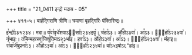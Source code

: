 +++
title = "21_0411 इन्द्रो मदाय - 05"

+++
४११-५। बार्हद्गिराणि त्रीणि॥ त्रयाणां बृहद्गिरिः पंक्तिरिन्द्रः॥

इ꣣न्द्रो꣢ऽ३१२३४। मदा॥ य꣡वा꣯वृधे꣯शवाऽ२᳐सा꣣ऽ२३४इवॄ꣥। त्र꣢हा꣭ऽ३। औ꣢꣯होऽ३वा꣢। आ꣭ऽ३। औ꣢᳐हो꣣ऽ२३४वा꣥। नृ꣤भाइः। त꣡मिन्महत्स्वा꣯जिषू꣯तिमाऽ२३र्भा꣢इ। हवा꣭ऽ३। औ꣢꣯होऽ३वा꣢। आ꣭ऽ३। औ꣢᳐हो꣣ऽ२३४वा꣥। म꣤हाइ॥ स꣡वा꣯जे꣯षुप्रना꣭ऽ३। औ꣢꣯होऽ३वा꣢। आ꣭ऽ३। औ꣢᳐हो꣣ऽ२३४वा꣥॥ वा꣤ऽ५इषोऽ६"हा꣥इ॥